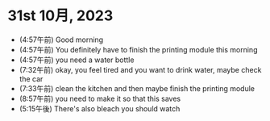 # 31st 10月, 2023
- (4:57午前) Good morning
- (4:57午前) You definitely have to finish the printing module this morning
- (4:57午前) you need a water bottle
- (7:32午前) okay, you feel tired and you want to drink water, maybe check the car
- (7:33午前) clean the kitchen and then maybe finish the printing module
- (8:57午前) you need to make it so that this saves
- (5:15午後) There's also bleach you should watch






 
